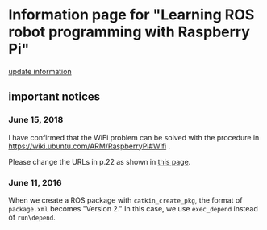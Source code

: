 # Information page for "Learning ROS robot programming with Raspberry Pi"

[update information](update_info.md)

## important notices

### June 15, 2018

I have confirmed that the WiFi problem can be solved with the procedure in https://wiki.ubuntu.com/ARM/RaspberryPi#Wifi .

Please change the URLs in p.22 as shown in [this page](https://gist.github.com/ryuichiueda/f03bbcdd28d4e8742ca7d87032d5626d). 


### June 11, 2016

When we create a ROS package with `catkin_create_pkg`, the format of `package.xml` becomes "Version 2." In this case, we use `exec_depend` instead of `run\depend`.

